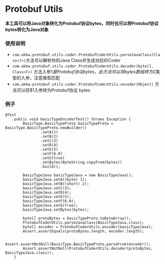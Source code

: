 # Protobuf Utils

**本工具可以将Java对象转化为Protobuf协议bytes，同时也可以将Protobuf协议bytes转化为Java对象**

### 使用说明
+ `com.akkw.protobuf.utils.coder.ProtobufCoderUtils.parseJavaClass(Class<?>)`方法可以解析你的Java Class并生成对应的Coder
+ `com.akkw.protobuf.utils.coder.ProtobufCoderUtils.decoder(byte[], Class<T>)` 方法入参$1是Protobuf协议 bytes，此方法可以将bytes数组转为$2类型的入参，注意类型匹配
+ `com.akkw.protobuf.utils.coder.ProtobufCoderUtils.encoder(Object)` 方法可以将$1入参转为Protobuf协议 bytes

### 例子

```
@Test
    public void basicTypeEncoderTest() throws Exception {
        BasicType.BasicTypeProto basicTypeProto = BasicType.BasicTypeProto.newBuilder()
                .setA(1)
                .setB(2)
                .setC(3)
                .setD(4)
                .setE(5)
                .setF(6.0)
                .setG(true)
                .setBytes(ByteString.copyFrom(bytes))
                .build();

        BasicTypeJava basicTypeJava = new BasicTypeJava();
        basicTypeJava.setA((byte) 1);
        basicTypeJava.setB((short) 2);
        basicTypeJava.setC(3);
        basicTypeJava.setD(4);
        basicTypeJava.setE(5);
        basicTypeJava.setF(6.0);
        basicTypeJava.setG(true);
        basicTypeJava.setBytes(bytes);

        byte[] protoBytes = basicTypeProto.toByteArray();
        ProtobufCoderUtils.parseJavaClass(BasicTypeJava.class);
        byte[] encoder = ProtobufCoderUtils.encoder(basicTypeJava);
        Assert.assertEquals(protoBytes.length, encoder.length);

        Assert.assertNotNull(BasicType.BasicTypeProto.parseFrom(encoder));
        Assert.assertNotNull(ProtobufCoderUtils.decoder(protoBytes, BasicTypeJava.class));
    }

```






